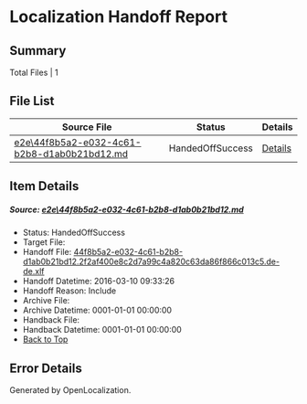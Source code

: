 # <a name='report-top'></a> Localization Handoff Report

## Summary
 Total Files | 1

## File List
 Source File | Status | Details 
 ----------- | ------ | ------- 
 [e2e\44f8b5a2-e032-4c61-b2b8-d1ab0b21bd12.md](https://github.com/OpenLocalizationTest/oltest/blob/5884d933e309495e7577d60f12c72d0f2936d67f/e2e/44f8b5a2-e032-4c61-b2b8-d1ab0b21bd12.md) | HandedOffSuccess | [Details](#5aae373c922a293213a713b9144f7c107ddc42fc2)

## Item Details
##### <a name='5aae373c922a293213a713b9144f7c107ddc42fc2'></a> Source: [e2e\44f8b5a2-e032-4c61-b2b8-d1ab0b21bd12.md](https://github.com/OpenLocalizationTest/oltest/blob/5884d933e309495e7577d60f12c72d0f2936d67f/e2e/44f8b5a2-e032-4c61-b2b8-d1ab0b21bd12.md)
* Status: HandedOffSuccess
* Target File: 
* Handoff File: [44f8b5a2-e032-4c61-b2b8-d1ab0b21bd12.2f2af400e8c2d7a99c4a820c63da86f866c013c5.de-de.xlf](https://github.com/OpenLocalizationTestOrg/olhandoff/blob/520eb375241d7e5dc49019801924edb47d0b55ec/ol-handoff/OpenLocalizationTestOrg/oltest.de-de/xinjiang/ht/44f8b5a2-e032-4c61-b2b8-d1ab0b21bd12.2f2af400e8c2d7a99c4a820c63da86f866c013c5.de-de.xlf)
* Handoff Datetime: 2016-03-10 09:33:26
* Handoff Reason: Include
* Archive File: 
* Archive Datetime: 0001-01-01 00:00:00
* Handback File: 
* Handback Datetime: 0001-01-01 00:00:00
* [Back to Top](#report-top)


## Error Details

Generated by OpenLocalization.
